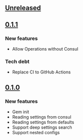 ## [Unreleased]

## [0.1.1]
### New features
- Allow Operations without Consul
### Tech debt
- Replace CI to GitHub Actions

## [0.1.0]
### New features
- Gem init
- Reading settings from consul
- Reading settings from defaults
- Support deep settings search
- Support nested configs

[Unreleased]: https://github.com/matic-insurance/consul_application_settings/compare/0.1.1...HEAD
[0.1.1]: https://github.com/matic-insurance/consul_application_settings/compare/0.1.0...0.1.1
[0.1.0]: https://github.com/matic-insurance/consul_application_settings/compare/cb7194f...0.1.0
